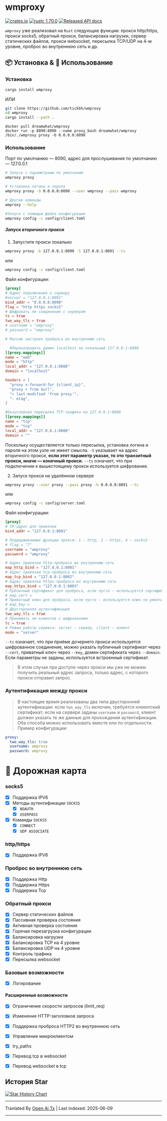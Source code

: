 # wmproxy
[![crates.io](https://img.shields.io/crates/v/wmproxy.svg)](https://crates.io/crates/wmproxy)
[![rustc 1.70.0](https://img.shields.io/badge/rust-1.70%2B-orange.svg)](https://img.shields.io/badge/rust-1.70%2B-orange.svg)
[![Released API docs](https://docs.rs/wmproxy/badge.svg)](https://docs.rs/wmproxy)

`wmproxy` уже реализовал на `Rust` следующие функции: прокси http/https, прокси socks5, обратный прокси, балансировка нагрузки, сервер статических файлов, прокси websocket, пересылка TCP/UDP на 4-м уровне, проброс во внутреннюю сеть и др.

## 📦 Установка & 🏃 Использование

### Установка

```bash
cargo install wmproxy
```

ИЛИ

```bash
git clone https://github.com/tickbh/wmproxy
cd wmproxy
cargo install --path .
```

```docker
docker pull dreamwhat/wmproxy
docker run -p 8090:8090 --name proxy_bash dreamwhat/wmproxy /bin/./wmproxy proxy -b 0.0.0.0:8090
```

### Использование
Порт по умолчанию — 8090, адрес для прослушивания по умолчанию — 127.0.0.1
```bash
# Запуск с параметрами по умолчанию
wmproxy proxy

# Установка логина и пароля
wmproxy proxy -b 0.0.0.0:8090 --user wmproxy --pass wmproxy

# Другие команды
wmproxy --help

#Запуск с помощью файла конфигурации
wmproxy config -c config/client.toml
```

##### Запуск вторичного прокси
1. Запустите прокси локально
```bash
wmproxy proxy -b 127.0.0.1:8090 -S 127.0.0.1:8091 --ts
```
или
```bash
wmproxy config -c config/client.toml
```
Файл конфигурации:
```toml
[proxy]
# Адрес подключения к серверу
#server = "127.0.0.1:8091"
bind_addr = "0.0.0.0:8090"
flag = "http https socks5"
# Шифровать ли соединение с сервером
ts = true
two_way_tls = true
# username = "wmproxy"
# password = "wmproxy"

# Массив настроек проброса во внутреннюю сеть

  #Перенаправить домен localhost на локальный 127.0.0.1:8080
[[proxy.mappings]]
name = "web"
mode = "http"
local_addr = "127.0.0.1:8080"
domain = "localhost"

headers = [
  "proxy x-forward-for {client_ip}",
  "proxy + from $url",
  "+ last-modified 'from proxy'",
  "- etag",
]

#Безусловная пересылка TCP-трафика на 127.0.0.1:8080
[[proxy.mappings]]
name = "tcp"
mode = "tcp"
local_addr = "127.0.0.1:8080"
domain = ""
```

Поскольку осуществляется только пересылка, установка логина и пароля на этом узле не имеет смысла. `-S` указывает на адрес вторичного прокси, **если этот параметр указан, то это транзитный прокси, иначе — конечный прокси.** ```--ts``` означает, что при подключении к вышестоящему прокси используется шифрование.

2. Запуск прокси на удалённом сервере
```bash
wmproxy proxy --user proxy --pass proxy -b 0.0.0.0:8091 --tc
```
или
```bash
wmproxy config -c config/server.toml
```
Файл конфигурации:
```toml
[proxy]
# IP-адрес для привязки
bind_addr = "127.0.0.1:8091"

# Поддерживаемые функции прокси: 1 — http, 2 — https, 4 — socks5
# flag = "7"
username = "wmproxy"
password = "wmproxy"

# Адрес привязки http-проброса во внутреннюю сеть
map_http_bind = "127.0.0.1:8001"
# Адрес привязки tcp-проброса во внутреннюю сеть
map_tcp_bind = "127.0.0.1:8002"
# Адрес привязки https-проброса во внутреннюю сеть
map_https_bind = "127.0.0.1:8003"
# Публичный сертификат для проброса, если пусто — используется сертификат по умолчанию
# map_cert = 
# Приватный ключ для проброса, если пусто — используется ключ по умолчанию
# map_key =
# Двусторонняя аутентификация
two_way_tls = true
# Принимать ли клиентов с шифрованием
tc = true
# Режим работы сервиса: server — сервер, client — клиент
mode = "server"
```

```--tc``` означает, что при приёме дочернего прокси используется шифрованное соединение, можно указать публичный сертификат через ```--cert```, приватный ключ через ```--key```, домен сертификата через ```--domain```. Если параметры не заданы, используется встроенный сертификат.
> В этом случае при доступе через прокси мы уже не можем получить реальный адрес запроса, только адрес, с которого прокси отправил запрос.

### Аутентификация между прокси
> В настоящее время реализованы два типа двусторонней аутентификации: если ```two_way_tls``` включен, требуется клиентский сертификат; если на сервере заданы ```username``` и ```password```, клиент должен указать те же данные для прохождения аутентификации. Оба способа можно использовать вместе или по отдельности.
> Пример конфигурации:

```yaml
proxy:
  two_way_tls: true
  username: wmproxy
  password: wmproxy
```

# 🚥 Дорожная карта
### socks5

- [x] Поддержка IPV6
- [x] Методы аутентификации `SOCKS5`
  - [x] `NOAUTH`
  - [x] `USERPASS`
- [x] Команды `SOCKS5`
  - [x] `CONNECT`
  - [x] `UDP ASSOCIATE`

### http/https

- [x] Поддержка IPV6

### Проброс во внутреннюю сеть

- [x] Поддержка Http
- [x] Поддержка Https
- [x] Поддержка Tcp

### Обратный прокси

- [x] Сервер статических файлов
- [x] Пассивная проверка состояния
- [x] Активная проверка состояния
- [x] Горячая перезагрузка конфигурации
- [x] Балансировка нагрузки
- [x] Балансировка TCP на 4 уровне
- [x] Балансировка UDP на 4 уровне
- [x] Контроль трафика
- [x] Пересылка websocket

### Базовые возможности
- [x] Логирование

#### Расширенные возможности

- [x] Ограничение скорости запросов (limit_req)
- [x] Изменение HTTP-заголовков запроса
- [x] Поддержка проброса HTTP2 во внутреннюю сеть
- [x] Управление микроклиентом
- [x] try_paths
- [x] Перевод tcp в websocket
- [x] Перевод websocket в tcp


## История Star

[![Star History Chart](https://api.star-history.com/svg?repos=tickbh/wmproxy&type=Date)](https://star-history.com/#tickbh/wmproxy&Date)


---

Tranlated By [Open Ai Tx](https://github.com/OpenAiTx/OpenAiTx) | Last indexed: 2025-06-09

---
